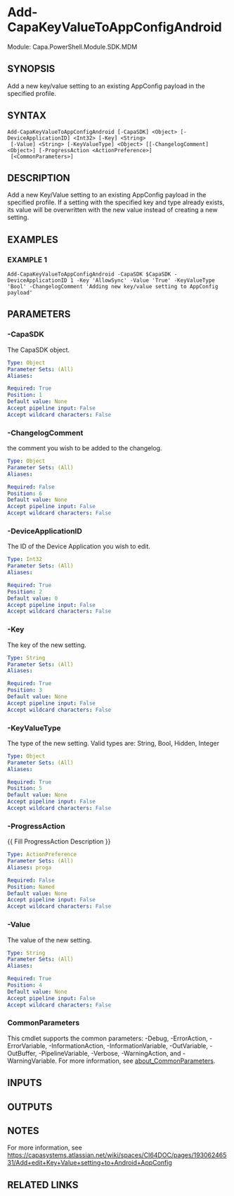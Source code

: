 # Add-CapaKeyValueToAppConfigAndroid

Module: Capa.PowerShell.Module.SDK.MDM

## SYNOPSIS
Add a new key/value setting to an existing AppConfig payload in the specified profile.

## SYNTAX

```
Add-CapaKeyValueToAppConfigAndroid [-CapaSDK] <Object> [-DeviceApplicationID] <Int32> [-Key] <String>
 [-Value] <String> [-KeyValueType] <Object> [[-ChangelogComment] <Object>] [-ProgressAction <ActionPreference>]
 [<CommonParameters>]
```

## DESCRIPTION
Add a new Key/Value setting to an existing AppConfig payload in the specified profile.
If a setting with the specified key and type already exists, its value will be overwritten with the new value instead of creating a new setting.

## EXAMPLES

### EXAMPLE 1
```
Add-CapaKeyValueToAppConfigAndroid -CapaSDK $CapaSDK -DeviceApplicationID 1 -Key 'AllowSync' -Value 'True' -KeyValueType 'Bool' -ChangelogComment 'Adding new key/value setting to AppConfig payload'
```

## PARAMETERS

### -CapaSDK
The CapaSDK object.

```yaml
Type: Object
Parameter Sets: (All)
Aliases:

Required: True
Position: 1
Default value: None
Accept pipeline input: False
Accept wildcard characters: False
```

### -ChangelogComment
the comment you wish to be added to the changelog.

```yaml
Type: Object
Parameter Sets: (All)
Aliases:

Required: False
Position: 6
Default value: None
Accept pipeline input: False
Accept wildcard characters: False
```

### -DeviceApplicationID
The ID of the Device Application you wish to edit.

```yaml
Type: Int32
Parameter Sets: (All)
Aliases:

Required: True
Position: 2
Default value: 0
Accept pipeline input: False
Accept wildcard characters: False
```

### -Key
The key of the new setting.

```yaml
Type: String
Parameter Sets: (All)
Aliases:

Required: True
Position: 3
Default value: None
Accept pipeline input: False
Accept wildcard characters: False
```

### -KeyValueType
The type of the new setting.
Valid types are: String, Bool, Hidden, Integer

```yaml
Type: Object
Parameter Sets: (All)
Aliases:

Required: True
Position: 5
Default value: None
Accept pipeline input: False
Accept wildcard characters: False
```

### -ProgressAction
{{ Fill ProgressAction Description }}

```yaml
Type: ActionPreference
Parameter Sets: (All)
Aliases: proga

Required: False
Position: Named
Default value: None
Accept pipeline input: False
Accept wildcard characters: False
```

### -Value
The value of the new setting.

```yaml
Type: String
Parameter Sets: (All)
Aliases:

Required: True
Position: 4
Default value: None
Accept pipeline input: False
Accept wildcard characters: False
```

### CommonParameters
This cmdlet supports the common parameters: -Debug, -ErrorAction, -ErrorVariable, -InformationAction, -InformationVariable, -OutVariable, -OutBuffer, -PipelineVariable, -Verbose, -WarningAction, and -WarningVariable. For more information, see [about_CommonParameters](http://go.microsoft.com/fwlink/?LinkID=113216).

## INPUTS

## OUTPUTS

## NOTES
For more information, see https://capasystems.atlassian.net/wiki/spaces/CI64DOC/pages/19306246531/Add+edit+Key+Value+setting+to+Android+AppConfig

## RELATED LINKS
